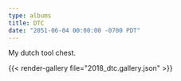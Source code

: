 ```yaml
---
type: albums
title: DTC
date: "2051-06-04 00:00:00 -0700 PDT"
---
```


My dutch tool chest.

{{< render-gallery file="2018_dtc.gallery.json" >}}
